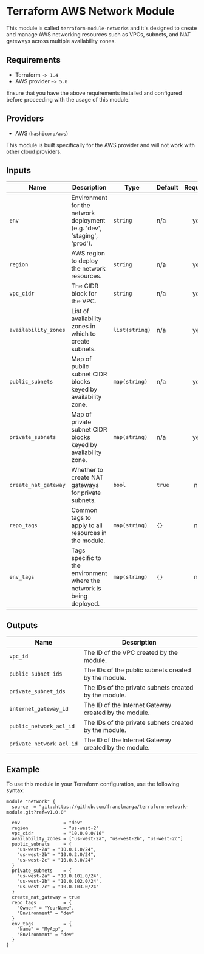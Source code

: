 # Terraform AWS Network Module

This module is called `terraform-module-networks` and it's designed to create and manage AWS networking resources such as VPCs, subnets, and NAT gateways across multiple availability zones.

## Requirements

- Terraform `~> 1.4`
- AWS provider `~> 5.0`

Ensure that you have the above requirements installed and configured before proceeding with the usage of this module.

## Providers

- AWS (`hashicorp/aws`)

This module is built specifically for the AWS provider and will not work with other cloud providers.

## Inputs

| Name | Description | Type | Default | Required |
|------|-------------|------|---------|:--------:|
| `env` | Environment for the network deployment (e.g. 'dev', 'staging', 'prod'). | `string` | n/a | yes |
| `region` | AWS region to deploy the network resources. | `string` | n/a | yes |
| `vpc_cidr` | The CIDR block for the VPC. | `string` | n/a | yes |
| `availability_zones` | List of availability zones in which to create subnets. | `list(string)` | n/a | yes |
| `public_subnets` | Map of public subnet CIDR blocks keyed by availability zone. | `map(string)` | n/a | yes |
| `private_subnets` | Map of private subnet CIDR blocks keyed by availability zone. | `map(string)` | n/a | yes |
| `create_nat_gateway` | Whether to create NAT gateways for private subnets. | `bool` | `true` | no |
| `repo_tags` | Common tags to apply to all resources in the module. | `map(string)` | `{}` | no |
| `env_tags` | Tags specific to the environment where the network is being deployed. | `map(string)` | `{}` | no |

## Outputs

| Name | Description |
|------|-------------|
| `vpc_id` | The ID of the VPC created by the module. |
| `public_subnet_ids` | The IDs of the public subnets created by the module. |
| `private_subnet_ids` | The IDs of the private subnets created by the module. |
| `internet_gateway_id` | The ID of the Internet Gateway created by the module. |
| `public_network_acl_id` | The IDs of the private subnets created by the module. |
| `private_network_acl_id` | The ID of the Internet Gateway created by the module. |

## Example

To use this module in your Terraform configuration, use the following syntax:

```
module "network" {
  source  = "git::https://github.com/franelmarga/terraform-network-module.git?ref=v1.0.0"

  env                = "dev"
  region             = "us-west-2"
  vpc_cidr           = "10.0.0.0/16"
  availability_zones = ["us-west-2a", "us-west-2b", "us-west-2c"]
  public_subnets     = {
    "us-west-2a" = "10.0.1.0/24",
    "us-west-2b" = "10.0.2.0/24",
    "us-west-2c" = "10.0.3.0/24"
  }
  private_subnets    = {
    "us-west-2a" = "10.0.101.0/24",
    "us-west-2b" = "10.0.102.0/24",
    "us-west-2c" = "10.0.103.0/24"
  }
  create_nat_gateway = true
  repo_tags          = {
    "Owner" = "YourName",
    "Environment" = "dev"
  }
  env_tags           = {
    "Name" = "MyApp",
    "Environment" = "dev"
  }
}
```